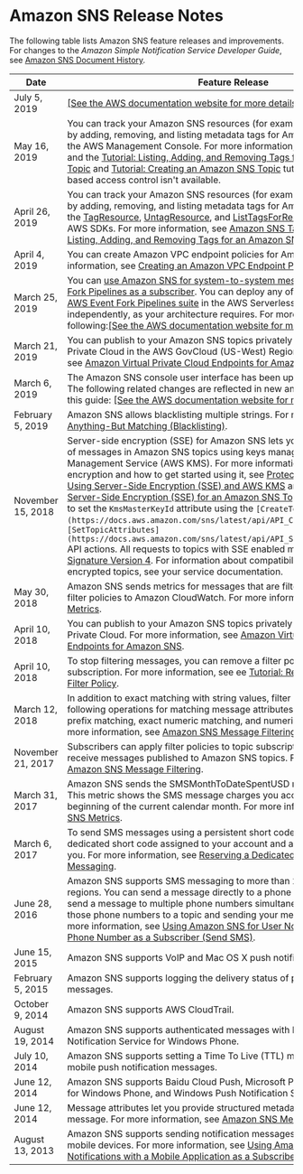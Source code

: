 # Amazon SNS Release Notes<a name="sns-release-notes"></a>

The following table lists Amazon SNS feature releases and improvements\. For changes to the *Amazon Simple Notification Service Developer Guide*, see [Amazon SNS Document History](sns-document-history.md)\.


| Date | Feature Release | 
| --- | --- | 
| July 5, 2019 |  [\[See the AWS documentation website for more details\]](http://docs.aws.amazon.com/sns/latest/dg/sns-release-notes.html)  | 
| May 16, 2019 | You can track your Amazon SNS resources \(for example, for cost allocation\) by adding, removing, and listing metadata tags for Amazon SNS topics using the AWS Management Console\. For more information, see [Amazon SNS Tags](sns-tags.md) and the [Tutorial: Listing, Adding, and Removing Tags for an Amazon SNS Topic](sns-tutorial-list-add-remove-tags-for-topic.md) and [Tutorial: Creating an Amazon SNS Topic](sns-tutorial-create-topic.md) tutorials\. Currently, tag\-based access control isn't available\.  | 
| April 26, 2019 | You can track your Amazon SNS resources \(for example, for cost allocation\) by adding, removing, and listing metadata tags for Amazon SNS topics using the [TagResource](https://docs.aws.amazon.com/sns/latest/api/API_TagResource.html), [UntagResource](https://docs.aws.amazon.com/sns/latest/api/API_UntagResource.html), and [ListTagsForResource](https://docs.aws.amazon.com/sns/latest/api/API_ListTagsForResource.html) API actions or AWS SDKs\. For more information, see [Amazon SNS Tags](sns-tags.md) and the [Tutorial: Listing, Adding, and Removing Tags for an Amazon SNS Topic](sns-tutorial-list-add-remove-tags-for-topic.md) tutorial\. | 
| April 4, 2019 | You can create Amazon VPC endpoint policies for Amazon SNS\. For more information, see [Creating an Amazon VPC Endpoint Policy for Amazon SNS](sns-vpc-endpoint-policy.md)\. | 
| March 25, 2019 | You can [use Amazon SNS for system\-to\-system messaging with AWS Event Fork Pipelines as a subscriber](sns-fork-pipeline-as-subscriber.md)\. You can deploy any of the pipelines from the [AWS Event Fork Pipelines suite](https://serverlessrepo.aws.amazon.com/applications?query=aws-event-fork-pipelines) in the AWS Serverless Application Repository independently, as your architecture requires\. For more information, see the following:[\[See the AWS documentation website for more details\]](http://docs.aws.amazon.com/sns/latest/dg/sns-release-notes.html) | 
| March 21, 2019 | You can publish to your Amazon SNS topics privately from Amazon Virtual Private Cloud in the AWS GovCloud \(US\-West\) Region\. For more information, see [Amazon Virtual Private Cloud Endpoints for Amazon SNS](sns-publishing-to-topics-from-vpc.md)\. | 
| March 6, 2019 | The Amazon SNS console user interface has been updated and improved\. The following related changes are reflected in new and rewritten sections in this guide: [\[See the AWS documentation website for more details\]](http://docs.aws.amazon.com/sns/latest/dg/sns-release-notes.html)  | 
| February 5, 2019 | Amazon SNS allows blacklisting multiple strings\. For more information, see [Anything\-But Matching \(Blacklisting\)](sns-subscription-filter-policies.md#string-anything-but-matching-blacklisting)\. | 
| November 15, 2018 | Server\-side encryption \(SSE\) for Amazon SNS lets you protect the contents of messages in Amazon SNS topics using keys managed in the AWS Key Management Service \(AWS KMS\)\. For more information about server\-side encryption and how to get started using it, see [Protecting Amazon SNS Data Using Server\-Side Encryption \(SSE\) and AWS KMS](sns-server-side-encryption.md) and [Tutorial: Enabling Server\-Side Encryption \(SSE\) for an Amazon SNS Topic](sns-tutorial-enable-encryption-for-topic.md)\. SSE adds the ability to set the `KmsMasterKeyId` attribute using the `[CreateTopic](https://docs.aws.amazon.com/sns/latest/api/API_CreateTopic.html)` and `[SetTopicAttributes](https://docs.aws.amazon.com/sns/latest/api/API_SetTopicAttributes.html)` API actions\. All requests to topics with SSE enabled must use HTTPS and [Signature Version 4](https://docs.aws.amazon.com/general/latest/gr/signature-version-4.html)\. For information about compatibility of other services with encrypted topics, see your service documentation\.  | 
| May 30, 2018 | Amazon SNS sends metrics for messages that are filtered by subscription filter policies to Amazon CloudWatch\. For more information, see [Amazon SNS Metrics](sns-monitoring-using-cloudwatch.md#SNS_metricscollected)\. | 
| April 10, 2018 | You can publish to your Amazon SNS topics privately from Amazon Virtual Private Cloud\. For more information, see [Amazon Virtual Private Cloud Endpoints for Amazon SNS](sns-publishing-to-topics-from-vpc.md)\. | 
| April 10, 2018 | To stop filtering messages, you can remove a filter policy assigned to a subscription\. For more information, see ee [Tutorial: Removing a Subscription Filter Policy](message-filtering-policy-remove.md)\. | 
| March 12, 2018 | In addition to exact matching with string values, filter policies support the following operations for matching message attributes: anything\-but matching, prefix matching, exact numeric matching, and numeric range matching\. For more information, see [Amazon SNS Message Filtering](sns-message-filtering.md)\. | 
| November 21, 2017 | Subscribers can apply filter policies to topic subscriptions to selectively receive messages published to Amazon SNS topics\. For more information, see [Amazon SNS Message Filtering](sns-message-filtering.md)\. | 
| March 31, 2017 | Amazon SNS sends the SMSMonthToDateSpentUSD metric to CloudWatch\. This metric shows the SMS message charges you accrued since the beginning of the current calendar month\. For more information, see [Amazon SNS Metrics](sns-monitoring-using-cloudwatch.md#SNS_metricscollected)\. | 
| March 6, 2017 | To send SMS messages using a persistent short code, you can reserve a dedicated short code assigned to your account and available exclusively to you\. For more information, see [Reserving a Dedicated Short Code for SMS Messaging](sms_shortcodes.md)\. | 
| June 28, 2016 | Amazon SNS supports SMS messaging to more than 200 countries and regions\. You can send a message directly to a phone number, or you can send a message to multiple phone numbers simultaneously by subscribing those phone numbers to a topic and sending your message to the topic\. For more information, see [Using Amazon SNS for User Notifications with a Mobile Phone Number as a Subscriber \(Send SMS\)](sns-mobile-phone-number-as-subscriber.md)\. | 
| June 15, 2015 | Amazon SNS supports VoIP and Mac OS X push notifications\. | 
| February 5, 2015 | Amazon SNS supports logging the delivery status of push notification messages\. | 
| October 9, 2014 | Amazon SNS supports AWS CloudTrail\. | 
| August 19, 2014 | Amazon SNS supports authenticated messages with Microsoft Push Notification Service for Windows Phone\.  | 
| July 10, 2014 | Amazon SNS supports setting a Time To Live \(TTL\) message attribute for mobile push notification messages\. | 
| June 12, 2014 | Amazon SNS supports Baidu Cloud Push, Microsoft Push Notification Service for Windows Phone, and Windows Push Notification Services\. | 
| June 12, 2014 | Message attributes let you provide structured metadata items about a message\. For more information, see [Amazon SNS Message Attributes](sns-message-attributes.md)\.  | 
| August 13, 2013 | Amazon SNS supports sending notification messages directly to apps on mobile devices\. For more information, see [Using Amazon SNS for User Notifications with a Mobile Application as a Subscriber \(Mobile Push\)](sns-mobile-application-as-subscriber.md)\.  | 